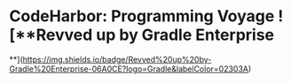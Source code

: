 # CodeHarbor: Programming Voyage ![****Revved up by Gradle Enterprise**
**](https://img.shields.io/badge/Revved%20up%20by-Gradle%20Enterprise-06A0CE?logo=Gradle&labelColor=02303A)


